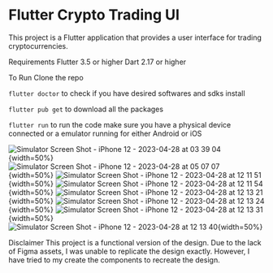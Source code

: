 # Flutter Crypto Trading UI
This project is a Flutter application that provides a user interface for trading cryptocurrencies.

Requirements
Flutter 3.5 or higher
Dart 2.17 or higher

To Run 
Clone the repo

`flutter doctor`
to check if you have desired softwares and sdks install

`flutter pub get`
to download all the packages

`flutter run`
to run the code make sure you have a physical device connected or a emulator running for either Android or iOS


![Simulator Screen Shot - iPhone 12 - 2023-04-28 at 03 39 04](https://user-images.githubusercontent.com/30745002/235074130-b76fadea-752b-4e51-b5d9-e776406b7b1c.png){width=50%}
![Simulator Screen Shot - iPhone 12 - 2023-04-28 at 05 07 07](https://user-images.githubusercontent.com/30745002/235074148-4c97b672-3a67-40ef-9296-49b53f5e132a.png){width=50%}
![Simulator Screen Shot - iPhone 12 - 2023-04-28 at 12 11 51](https://user-images.githubusercontent.com/30745002/235074156-02ff988c-2332-4766-bc54-27258ecfc5a0.png){width=50%}
![Simulator Screen Shot - iPhone 12 - 2023-04-28 at 12 11 54](https://user-images.githubusercontent.com/30745002/235074159-d52dccf0-9ba3-4e99-a8b2-7102c5829e0f.png){width=50%}
![Simulator Screen Shot - iPhone 12 - 2023-04-28 at 12 13 21](https://user-images.githubusercontent.com/30745002/235074162-c2e373ea-72ec-4d3e-b2ac-9c5227dc3704.png){width=50%}
![Simulator Screen Shot - iPhone 12 - 2023-04-28 at 12 13 24](https://user-images.githubusercontent.com/30745002/235074170-3499a422-b9e3-4fce-af68-555c29ca03ff.png){width=50%}
![Simulator Screen Shot - iPhone 12 - 2023-04-28 at 12 13 31](https://user-images.githubusercontent.com/30745002/235074173-2092367e-5e7b-4ce9-b8d9-b6ea7d8287a8.png){width=50%}
![Simulator Screen Shot - iPhone 12 - 2023-04-28 at 12 13 40](https://user-images.githubusercontent.com/30745002/235074176-775f24dc-d67f-4384-8554-c2def7e38377.png){width=50%}


Disclaimer
This project is a functional version of the design. Due to the lack of Figma assets, I was unable to replicate the design exactly. However, I have tried to  my create the components  to recreate the design. 


